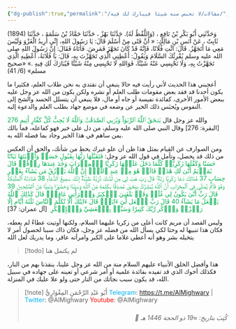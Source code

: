 ```yaml
---
{"dg-publish":true,"permalink":"/مقالات/لا تحبس منه شيئا فيبارك لك فيه/","noteIcon":"📑","created":"2025-05-12T06:28:51.149+03:00","updated":"2025-07-11T23:29:04.444+03:00"}
---
```




 
(1894) وَحَدَّثَنِي أَبُو بَكْرِ بْنُ نَافِعٍ ، (وَاللَّفْظُ لَهُ). حَدَّثَنَا بَهْزٌ ، حَدَّثَنَا حَمَّادُ بْنُ سَلَمَةَ ، حَدَّثَنَا ثَابِتٌ ، عَنْ أَنَسِ بْنِ مَالِكٍ: « أَنَّ فَتًى مِنْ أَسْلَمَ قَالَ: يَا رَسُولَ اللهِ، إِنِّي أُرِيدُ الْغَزْوَ وَلَيْسَ مَعِي مَا أَتَجَهَّزُ. قَالَ: ائْتِ فُلَانًا، فَإِنَّهُ قَدْ كَانَ تَجَهَّزَ فَمَرِضَ. فَأَتَاهُ فَقَالَ: إِنَّ رَسُولَ اللهِ صلى الله عليه وسلم يُقْرِئُكَ السَّلَامَ وَيَقُولُ: أَعْطِنِي الَّذِي تَجَهَّزْتَ بِهِ، قَالَ: يَا فُلَانَةُ، أَعْطِيهِ الَّذِي تَجَهَّزْتُ بِهِ، وَلَا تَحْبِسِي عَنْهُ شَيْئًا، فَوَاللهِ لَا تَحْبِسِي مِنْهُ شَيْئًا فَيُبَارَكَ لَكِ فِيهِ .»
«صحيح مسلم» (6/ 41)

أعجبني هذا الحديث لأني رأيت فيه حالا ينبغي أن نقتدي به نحن طلاب العلم، فكثيرا ما يكون أحدنا قد فقد بعض مقومات طلب العلم أو نشره ولكن يكون من الله عز وجل عليه ببعض الأمور الأخرى، كفائدة نفيسة أو جاه أو مال، فلا ينبغي أن يتسلل الحسد والشح إلى النفوس ويُحبَس ذلك الخير عن وضعه في موضع جهاد بطلب العلم والدعوة إليه. 

والله عز وجل قال <font color="#00b050">يَمۡحَقُ ٱللَّهُ ٱلرِّبَوٰاْ وَيُرۡبِي ٱلصَّدَقَٰتِۗ وَٱللَّهُ لَا يُحِبُّ كُلَّ كَفَّارٍ أَثِيمٍ 276</font>  [البقرة: 276]
وقال النبي صلى الله عليه وسلم، من دل على خير فهو كفاعله، فما بالك بمن ساهم في هذا الخير وجاد بما فضله الله به.
 
ومن الصوارف عن القيام بمثل هذا ظن أن علو غيرك يحط من شأنك، والحق أن العكس من ذلك قد يحصل، وتأمل في قول الله عز وجل: 
<font color="#00b050">فَتَقَبَّلَهَا رَبُّهَا بِقَبُولٍ حَسَنٖ وَأَنۢبَتَهَا نَبَاتًا حَسَنٗا وَكَفَّلَهَا زَكَرِيَّاۖ كُلَّمَا دَخَلَ عَلَيۡهَا زَكَرِيَّا ٱلۡمِحۡرَابَ وَجَدَ عِندَهَا رِزۡقٗاۖ قَالَ يَٰمَرۡيَمُ أَنَّىٰ لَكِ هَٰذَاۖ قَالَتۡ هُوَ مِنۡ عِندِ ٱللَّهِۖ إِنَّ ٱللَّهَ يَرۡزُقُ مَن يَشَآءُ بِغَيۡرِ حِسَابٍ 37 هُنَالِكَ دَعَا زَكَرِيَّا رَبَّهُۥۖ قَالَ رَبِّ هَبۡ لِي مِن لَّدُنكَ ذُرِّيَّةٗ طَيِّبَةًۖ إِنَّكَ سَمِيعُ ٱلدُّعَآءِ 38 فَنَادَتۡهُ ٱلۡمَلَٰٓئِكَةُ وَهُوَ قَآئِمٞ يُصَلِّي فِي ٱلۡمِحۡرَابِ أَنَّ ٱللَّهَ يُبَشِّرُكَ بِيَحۡيَىٰ مُصَدِّقَۢا بِكَلِمَةٖ مِّنَ ٱللَّهِ وَسَيِّدٗا وَحَصُورٗا وَنَبِيّٗا مِّنَ ٱلصَّٰلِحِينَ 39 قَالَ رَبِّ أَنَّىٰ يَكُونُ لِي غُلَٰمٞ وَقَدۡ بَلَغَنِيَ ٱلۡكِبَرُ وَٱمۡرَأَتِي عَاقِرٞۖ قَالَ كَذَٰلِكَ ٱللَّهُ يَفۡعَلُ مَا يَشَآءُ 40 قَالَ رَبِّ ٱجۡعَل لِّيٓ ءَايَةٗۖ قَالَ ءَايَتُكَ أَلَّا تُكَلِّمَ ٱلنَّاسَ ثَلَٰثَةَ أَيَّامٍ إِلَّا رَمۡزٗاۗ وَٱذۡكُر رَّبَّكَ كَثِيرٗا وَسَبِّحۡ بِٱلۡعَشِيِّ وَٱلۡإِبۡكَٰرِ</font>  [آل عمران: 37]

وليس القصد أن مريم كانت أعلى من زكريا عليهما السلام، ولكنها أوتيت عطاءً لم يعطه، فكان هذا تنبيها له وحثا لكي يسأل الله من فضله عز وجل، فكان ذاك سببا لحصول أمر لا يتخيله بشر وهو أنه أعطي غلاما على الكبر وامرأته عاقر، وما يدريك لعل الله
> [!todo] 
> لم يكتمل هنا 

هذا وأفضل الخلق الأنبياء عليهم السلام منة من الله عز وجل علينا، ينقذنا بهم من النار، فكذلك أخوك الذي قد تفيده بفائدة علمية أو أمر شرعي أو تعينه على جهاده في سبيل الله، قد يكون سبب نجاتك من النار حتى ولو علا عليك في المنزلة. 


> [!note] أَبُو عَبْدِ الرَّحْمَنِ المِغْوَارِيُّ 
> <font color="#00b0f0">Telegram</font>: https://t.me/AlMighwary | <font color="#00b0f0">Twitter</font>: @AlMighwary 
<font color="#ff0000">Youtube</font>: @AlMighwary <footer style="text-align:right; font-style:italic; padding-top:10px;">📅 كُتِبَ  بتاريخ: ≈19 ذو الحجة 1446 هـ</footer>
   







